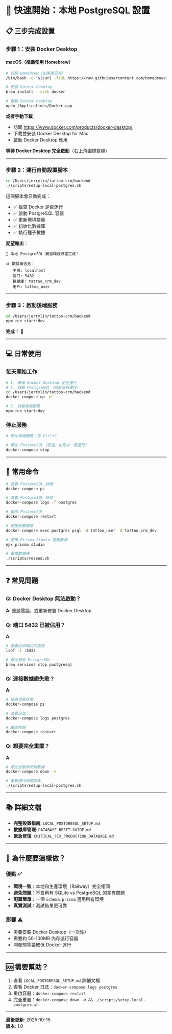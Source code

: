# 🚀 快速開始：本地 PostgreSQL 設置

## 📋 三步完成設置

### 步驟 1：安裝 Docker Desktop

#### macOS（推薦使用 Homebrew）

```bash
# 安裝 Homebrew（如果還沒有）
/bin/bash -c "$(curl -fsSL https://raw.githubusercontent.com/Homebrew/install/HEAD/install.sh)"

# 安裝 Docker Desktop
brew install --cask docker

# 啟動 Docker Desktop
open /Applications/Docker.app
```

**或者手動下載**：
- 訪問 https://www.docker.com/products/docker-desktop/
- 下載並安裝 Docker Desktop for Mac
- 啟動 Docker Desktop 應用

**等待 Docker Desktop 完全啟動**（右上角圖標變綠）

---

### 步驟 2：運行自動設置腳本

```bash
cd /Users/jerrylin/tattoo-crm/backend
./scripts/setup-local-postgres.sh
```

這個腳本會自動完成：
- ✅ 檢查 Docker 是否運行
- ✅ 啟動 PostgreSQL 容器
- ✅ 更新環境變量
- ✅ 初始化數據庫
- ✅ 執行種子數據

**期望輸出**：
```
🎉 本地 PostgreSQL 開發環境設置完成！

📊 數據庫信息：
   主機: localhost
   端口: 5432
   數據庫: tattoo_crm_dev
   用戶: tattoo_user
```

---

### 步驟 3：啟動後端服務

```bash
cd /Users/jerrylin/tattoo-crm/backend
npm run start:dev
```

**完成！** 🎉

---

## 💻 日常使用

### 每天開始工作

```bash
# 1. 確保 Docker Desktop 正在運行
# 2. 啟動 PostgreSQL（如果沒有運行）
cd /Users/jerrylin/tattoo-crm/backend
docker-compose up -d

# 3. 啟動後端服務
npm run start:dev
```

### 停止服務

```bash
# 停止後端服務：按 Ctrl+C

# 停止 PostgreSQL（可選，也可以一直運行）
docker-compose stop
```

---

## 🔧 常用命令

```bash
# 查看 PostgreSQL 狀態
docker-compose ps

# 查看 PostgreSQL 日誌
docker-compose logs -f postgres

# 重啟 PostgreSQL
docker-compose restart

# 連接到數據庫
docker-compose exec postgres psql -U tattoo_user -d tattoo_crm_dev

# 使用 Prisma Studio 查看數據
npx prisma studio

# 重置數據庫
./scripts/reseed.sh
```

---

## ❓ 常見問題

### Q: Docker Desktop 無法啟動？
**A**: 重啟電腦，或重新安裝 Docker Desktop

### Q: 端口 5432 已被佔用？
**A**: 
```bash
# 查看佔用端口的進程
lsof -i :5432

# 停止其他 PostgreSQL
brew services stop postgresql
```

### Q: 連接數據庫失敗？
**A**:
```bash
# 檢查容器狀態
docker-compose ps

# 查看日誌
docker-compose logs postgres

# 重啟容器
docker-compose restart
```

### Q: 想要完全重置？
**A**:
```bash
# 停止並刪除所有數據
docker-compose down -v

# 重新運行設置腳本
./scripts/setup-local-postgres.sh
```

---

## 📚 詳細文檔

- **完整設置指南**: `LOCAL_POSTGRESQL_SETUP.md`
- **數據庫管理**: `DATABASE_RESET_GUIDE.md`
- **緊急修復**: `CRITICAL_FIX_PRODUCTION_DATABASE.md`

---

## 🎯 為什麼要這樣做？

### 優點 ✅
- **環境一致**：本地和生產環境（Railway）完全相同
- **避免問題**：不會再有 SQLite vs PostgreSQL 的差異問題
- **配置簡單**：一個 `schema.prisma` 適用所有環境
- **真實測試**：測試結果更可靠

### 影響 ⚠️
- 需要安裝 Docker Desktop（一次性）
- 需要約 50-100MB 內存運行容器
- 開發前需要確保 Docker 運行

---

## 🆘 需要幫助？

1. 查看 `LOCAL_POSTGRESQL_SETUP.md` 詳細文檔
2. 查看 Docker 日誌：`docker-compose logs postgres`
3. 重啟容器：`docker-compose restart`
4. 完全重置：`docker-compose down -v && ./scripts/setup-local-postgres.sh`

---

**最後更新**: 2025-10-15  
**版本**: 1.0

